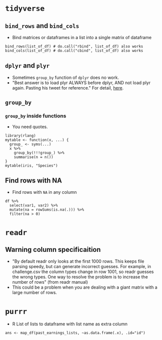 # `tidyverse`

## `bind_rows` and `bind_cols`
* Bind matrices or dataframes in a list into a single matrix of dataframe

```
bind_rows(list_of_df) # do.call("rbind", list_of_df) also works
bind_cols(list_of_df) # do.call("cbind", list_of_df) also works
```

## `dplyr` and `plyr`
* Sometimes `group_by` function of `dplyr` does no work.
* "Best answer is to load plyr ALWAYS before dplyr, AND not load plyr again. Pasting his tweet for reference." For detail, [here][1].

## `group_by`

### `group_by` inside functions

* You need quotes.
 
```
library(rlang)
mytable <- function(x, ...) {
  group_ <- syms(...)
  x %>% 
    group_by(!!!group_) %>% 
    summarise(n = n())
}
mytable(iris, "Species")
```

## Find rows with NA
* Find rows with `NA` in any column

```
df %>% 
  select(var1, var2) %>% 
  mutate(na = rowSums(is.na(.))) %>%
  filter(na > 0)
```


# `readr` 
## Warning column specificaition
* "By default readr only looks at the first 1000 rows. This keeps file parsing speedy, but can generate incorrect guesses. For example, in challenge.csv the column types change in row 1001, so readr guesses the wrong types. One way to resolve the problem is to increase the number of rows" (from readr manual)
* This could be a problem when you are dealing with a giant matrix with a large number of rows.

# `purrr`

* R List of lists to dataframe with list name as extra column

```
ans <- map_df(past_earnings_lists, ~as.data.frame(.x), .id="id")
```


[1]:https://stackoverflow.com/questions/31644739/loading-dplyr-after-plyr-is-causing-issues